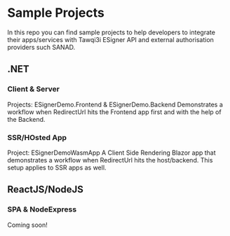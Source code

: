 # Sample Projects
In this repo you can find sample projects to help developers to integrate their apps/services with Tawqi3i ESigner API and external authorisation providers such SANAD.

## .NET

### Client & Server 
Projects: ESignerDemo.Frontend & ESignerDemo.Backend
Demonstrates a workflow when  RedirectUrl hits the Frontend app first and with the help of the Backend.

### SSR/HOsted App
Project: ESignerDemoWasmApp
A Client Side Rendering Blazor app that demonstrates a workflow when  RedirectUrl hits the host/backend.
This setup  applies to SSR apps as well.



## ReactJS/NodeJS

### SPA & NodeExpress

Coming soon!